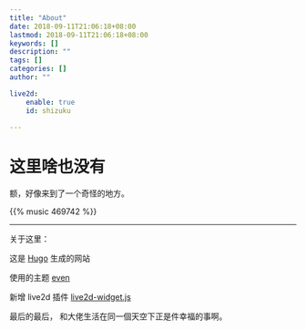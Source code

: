 ```yaml
---
title: "About"
date: 2018-09-11T21:06:18+08:00
lastmod: 2018-09-11T21:06:18+08:00
keywords: []
description: ""
tags: []
categories: []
author: ""

live2d:
    enable: true
    id: shizuku

---
```

# 这里啥也没有
额，好像来到了一个奇怪的地方。

{{% music 469742 %}}

---
关于这里：

这是 [Hugo](https://gohugo.io/) 生成的网站

使用的主题 [even](https://github.com/olOwOlo/hugo-theme-even)

新增 live2d 插件 [live2d-widget.js](https://github.com/xiazeyu/live2d-widget.js)

最后的最后，
和大佬生活在同一個天空下正是件幸福的事啊。

